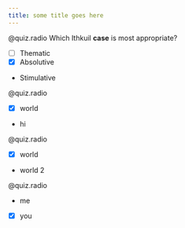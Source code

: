 ```yaml
---
title: some title goes here
---
```


@quiz.radio Which Ithkuil **case** is most appropriate?

- [ ] Thematic
- [x] Absolutive
- Stimulative

@quiz.radio

- [x] world
- hi

@quiz.radio

- [x] world
- world 2

@quiz.radio

- me
- [x] you
